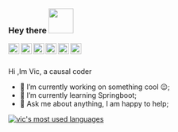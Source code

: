 ### Hey there <img src="https://media.giphy.com/media/Ze1Gn2V62X0Q1IH1vS/giphy.gif" height="50px" width="50px">

<a href="https://twitter.com/victor_gpz">
  <img align="left" alt="victor  | Twitter" width="22px" src="https://cdn.jsdelivr.net/npm/simple-icons@v3/icons/twitter.svg" />
</a>

<a href="https://www.linkedin.com/in/vic7z/">
  <img align="left" alt="victors's LinkdeIN" width="22px" src="https://cdn.jsdelivr.net/npm/simple-icons@v3/icons/linkedin.svg" />
</a>

<a href="https://t.me/victor_gpz">
  <img align="left" alt="victors's Telegram" width="22px" src="https://cdn.jsdelivr.net/npm/simple-icons@v3/icons/telegram.svg" />
</a>


<a href="https://www.reddit.com/user/victor_gpz/">
  <img align="left" alt="victors's Reddit" width="22px" src="https://cdn.jsdelivr.net/npm/simple-icons@v3/icons/reddit.svg" />
</a>

<a href="https://open.spotify.com/user/victor_gpz">
  <img align="left" alt="victors's Spotify" width="22px" src="https://cdn.jsdelivr.net/npm/simple-icons@3.6.0/icons/spotify.svg" />
</a>


<a href="https://stackoverflow.com/users/9662165/victor-vs">
  <img align="left" alt="victors's Spotify" width="22px" src="https://cdn.jsdelivr.net/npm/simple-icons@3.6.0/icons/stackoverflow.svg" />
</a>

<br/>
<br/>

<p align="left">
Hi ,Im Vic, a causal coder 
<p/>

- 🔭 I’m currently working on something cool :wink:;
- 🌱 I’m currently learning Springboot; 
- 💬 Ask me about anything, I am happy to help;

<a href="https://github.com/vic7z">
  <img align="center" src="https://github-readme-stats.vercel.app/api/top-langs/?username=vic7z&theme=light&count_private=true&layout=compact" alt="vic's most used languages" />
</a>
<!-- <a href="https://github.com/vic7z">
 <img align="center" src="https://github-readme-stats.vercel.app/api?username=vic7z&show_icons=true&theme=light&line_height=27&include_all_commits=true&count_private=true&hide=issues,prs,contribs" alt="vic's github stats"/>
</a> -->
